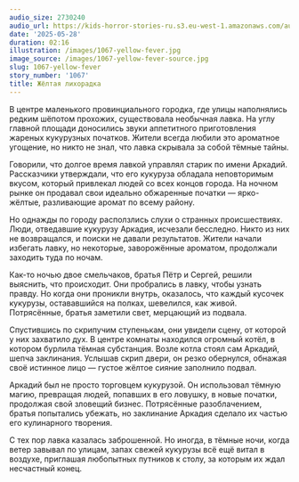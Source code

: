 ```yaml
---
audio_size: 2730240
audio_url: https://kids-horror-stories-ru.s3.eu-west-1.amazonaws.com/audio/1067-yellow-fever.mp3
date: '2025-05-28'
duration: 02:16
illustration: /images/1067-yellow-fever.jpg
image_source: /images/1067-yellow-fever-source.jpg
slug: 1067-yellow-fever
story_number: '1067'
title: Жёлтая лихорадка
---
```


В центре маленького провинциального городка, где улицы наполнялись редким шёпотом прохожих, существовала необычная лавка. На углу главной площади доносились звуки аппетитного приготовления жареных кукурузных початков. Жители всегда любили это ароматное угощение, но никто не знал, что лавка скрывала за собой тёмные тайны.

Говорили, что долгое время лавкой управлял старик по имени Аркадий. Рассказчики утверждали, что его кукуруза обладала неповторимым вкусом, который привлекал людей со всех концов города. На ночном рынке он продавал свои идеально обжаренные початки — ярко-жёлтые, разливающие аромат по всему району.

Но однажды по городу расползлись слухи о странных происшествиях. Люди, отведавшие кукурузу Аркадия, исчезали бесследно. Никто из них не возвращался, и поиски не давали результатов. Жители начали избегать лавку, но некоторые, заворожённые ароматом, продолжали заходить туда по ночам.

Как-то ночью двое смельчаков, братья Пётр и Сергей, решили выяснить, что происходит. Они пробрались в лавку, чтобы узнать правду. Но когда они проникли внутрь, оказалось, что каждый кусочек кукурузы, остававшийся на полках, шевелился, как живой. Потрясённые, братья заметили свет, мерцающий из подвала.

Спустившись по скрипучим ступенькам, они увидели сцену, от которой у них захватило дух. В центре комнаты находился огромный котёл, в котором бурлила тёмная субстанция. Возле котла стоял сам Аркадий, шепча заклинания. Услышав скрип двери, он резко обернулся, обнажая своё истинное лицо — густое жёлтое сияние заполнило подвал.

Аркадий был не просто торговцем кукурузой. Он использовал тёмную магию, превращая людей, попавших в его ловушку, в новые початки, продолжая свой зловещий бизнес. Потрясённые разоблачением, братья попытались убежать, но заклинание Аркадия сделало их частью его кулинарного творения.

С тех пор лавка казалась заброшенной. Но иногда, в тёмные ночи, когда ветер завывал по улицам, запах свежей кукурузы всё ещё витал в воздухе, приглашая любопытных путников к столу, за которым их ждал несчастный конец.